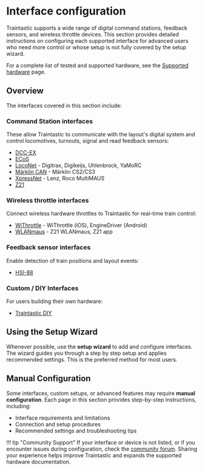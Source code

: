 # Interface configuration

Traintastic supports a wide range of digital command stations, feedback sensors, and wireless throttle devices.
This section provides detailed instructions on configuring each supported interface for advanced users who need more control or whose setup is not fully covered by the setup wizard.

For a complete list of tested and supported hardware, see the [Supported hardware](../../appendix/supported-hardware.md) page.

## Overview

The interfaces covered in this section include:

### Command Station interfaces
These allow Traintastic to communicate with the layout's digital system and control locomotives, turnouts, signal and read feedback sensors:

- [DCC-EX](dcc-ex.md)
- [ECoS](ecos.md)
- [LocoNet](loconet.md) - Digitrax, Digikeijs, Uhlenbrock, YaMoRC
- [Märklin CAN](marklin-can.md) - Märklin CS2/CS3
- [XpressNet](xpressnet.md) - Lenz, Roco MultiMAUS
- [Z21](z21.md)

### Wireless throttle interfaces

Connect wireless hardware throttles to Traintastic for real-time train control:

- [WiThrottle](withrottle.md) - WiThrottle (iOS), EngineDriver (Android)
- [WLANmaus](wlanmaus.md) - Z21 WLANmaus, Z21 app

### Feedback sensor interfaces

Enable detection of train positions and layout events:

- [HSI-88](hsi-88.md)

### Custom / DIY Interfaces

For users building their own hardware:

- [Traintastic DIY](traintastic-diy.md)

## Using the Setup Wizard

Whenever possible, use the **setup wizard** to add and configure interfaces.
The wizard guides you through a step by step setup and applies recommended settings.
This is the preferred method for most users.

## Manual Configuration

Some interfaces, custom setups, or advanced features may require **manual configuration**.
Each page in this section provides step-by-step instructions, including:

- Interface requirements and limitations
- Connection and setup procedures
- Recommended settings and troubleshooting tips

!!! tip "Community Support"
    If your interface or device is not listed, or if you encounter issues during configuration, check the [community forum](https://discourse.traintastic.org).
    Sharing your experience helps improve Traintastic and expands the supported hardware documentation.
